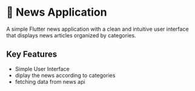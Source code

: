 # 📱 News Application
A simple Flutter news application with a clean and intuitive user interface that displays news articles organized by categories.
## Key Features
- Simple User Interface
- diplay the news according to categories
- fetching data from news api
